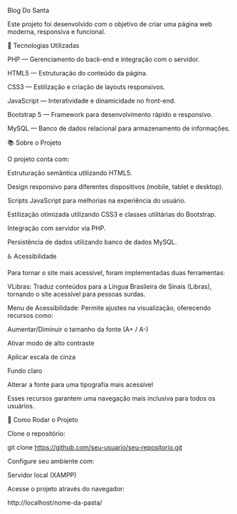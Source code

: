 
Blog Do Santa

Este projeto foi desenvolvido com o objetivo de criar uma página web moderna, responsiva e funcional.

🚀 Tecnologias Utilizadas

PHP — Gerenciamento do back-end e integração com o servidor.

HTML5 — Estruturação do conteúdo da página.

CSS3 — Estilização e criação de layouts responsivos.

JavaScript — Interatividade e dinamicidade no front-end.

Bootstrap 5 — Framework para desenvolvimento rápido e responsivo.

MySQL — Banco de dados relacional para armazenamento de informações.

📚 Sobre o Projeto

O projeto conta com:

Estruturação semântica utilizando HTML5.

Design responsivo para diferentes dispositivos (mobile, tablet e desktop).

Scripts JavaScript para melhorias na experiência do usuário.

Estilização otimizada utilizando CSS3 e classes utilitárias do Bootstrap.

Integração com servidor via PHP.

Persistência de dados utilizando banco de dados MySQL.

♿ Acessibilidade

Para tornar o site mais acessível, foram implementadas duas ferramentas:

VLibras: Traduz conteúdos para a Língua Brasileira de Sinais (Libras), tornando o site acessível para pessoas surdas.

Menu de Acessibilidade: Permite ajustes na visualização, oferecendo recursos como:

Aumentar/Diminuir o tamanho da fonte (A+ / A-)

Ativar modo de alto contraste

Aplicar escala de cinza

Fundo claro

Alterar a fonte para uma tipografia mais acessível

Esses recursos garantem uma navegação mais inclusiva para todos os usuários.

🔧 Como Rodar o Projeto

Clone o repositório:

git clone https://github.com/seu-usuario/seu-repositorio.git

Configure seu ambiente com:

Servidor local (XAMPP)

Acesse o projeto através do navegador:

http://localhost/nome-da-pasta/
